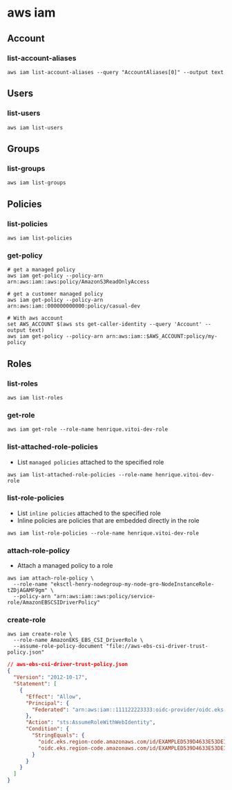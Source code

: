 # aws iam

## Account

### list-account-aliases

```shell
aws iam list-account-aliases --query "AccountAliases[0]" --output text
```

## Users

### list-users

```shell
aws iam list-users
```

## Groups

### list-groups

```shell
aws iam list-groups
```

## Policies

### list-policies

```shell
aws iam list-policies
```

### get-policy

```shell
# get a managed policy
aws iam get-policy --policy-arn arn:aws:iam::aws:policy/AmazonS3ReadOnlyAccess

# get a customer managed policy
aws iam get-policy --policy-arn arn:aws:iam::000000000000:policy/casual-dev

# With aws account
set AWS_ACCOUNT $(aws sts get-caller-identity --query 'Account' --output text)
aws iam get-policy --policy-arn arn:aws:iam::$AWS_ACCOUNT:policy/my-policy
```

## Roles

### list-roles

```shell
aws iam list-roles
```

### get-role

```shell
aws iam get-role --role-name henrique.vitoi-dev-role
```

### list-attached-role-policies

- List `managed policies` attached to the specified role

```shell
aws iam list-attached-role-policies --role-name henrique.vitoi-dev-role
```

### list-role-policies

- List `inline policies` attached to the specified role
- Inline policies are policies that are embedded directly in the role

```shell
aws iam list-role-policies --role-name henrique.vitoi-dev-role
```

### attach-role-policy

- Attach a managed policy to a role

```shell
aws iam attach-role-policy \
  --role-name "eksctl-henry-nodegroup-my-node-gro-NodeInstanceRole-tZDjAGAMF9gm" \
  --policy-arn "arn:aws:iam::aws:policy/service-role/AmazonEBSCSIDriverPolicy"
```

### create-role

```shell
aws iam create-role \
  --role-name AmazonEKS_EBS_CSI_DriverRole \
  --assume-role-policy-document "file://aws-ebs-csi-driver-trust-policy.json"
```

```json
// aws-ebs-csi-driver-trust-policy.json
{
  "Version": "2012-10-17",
  "Statement": [
    {
      "Effect": "Allow",
      "Principal": {
        "Federated": "arn:aws:iam::111122223333:oidc-provider/oidc.eks.region-code.amazonaws.com/id/EXAMPLED539D4633E53DE1B71EXAMPLE"
      },
      "Action": "sts:AssumeRoleWithWebIdentity",
      "Condition": {
        "StringEquals": {
          "oidc.eks.region-code.amazonaws.com/id/EXAMPLED539D4633E53DE1B71EXAMPLE:aud": "sts.amazonaws.com",
          "oidc.eks.region-code.amazonaws.com/id/EXAMPLED539D4633E53DE1B71EXAMPLE:sub": "system:serviceaccount:kube-system:ebs-csi-controller-sa"
        }
      }
    }
  ]
}
```
